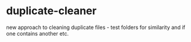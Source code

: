 # duplicate-cleaner
new approach to cleaning duplicate files - test folders for similarity and if one contains another etc.
